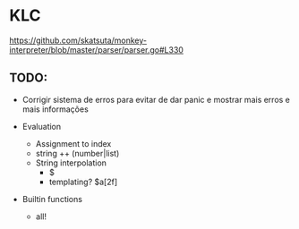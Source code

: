 # KLC

https://github.com/skatsuta/monkey-interpreter/blob/master/parser/parser.go#L330

## TODO:

- Corrigir sistema de erros para evitar de dar panic e mostrar mais erros e mais informações

- Evaluation
  - Assignment to index
  - string ++ (number|list)
  - String interpolation
    - $<var>
    - templating? $a[2f]

- Builtin functions
  - all!